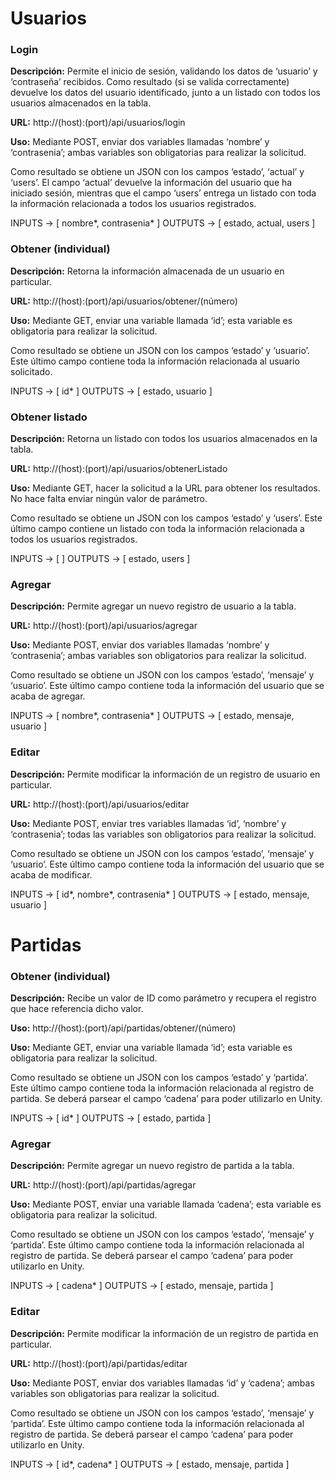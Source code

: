 # Usuarios

### Login

**Descripción:**
Permite el inicio de sesión, validando los datos de ‘usuario’ y ‘contraseña’ recibidos. Como resultado (si se valida correctamente) devuelve los datos del usuario identificado, junto a un listado con todos los usuarios almacenados en la tabla.

**URL:**
http://(host):(port)/api/usuarios/login

**Uso:**
Mediante POST, enviar dos variables llamadas ‘nombre’ y ‘contrasenia’; ambas variables son obligatorias para realizar la solicitud.

Como resultado se obtiene un JSON con los campos ‘estado’, ‘actual’ y ‘users’. El campo ‘actual’ devuelve la información del usuario que ha iniciado sesión, mientras que el campo ‘users’ entrega un listado con toda la información relacionada a todos los usuarios registrados.

INPUTS ->  [ nombre*, contrasenia* ]
OUTPUTS -> [ estado, actual, users ]
 
### Obtener (individual)
 
**Descripción:**
Retorna la información almacenada de un usuario en particular.
 
**URL:**
http://(host):(port)/api/usuarios/obtener/(número)
 
**Uso:**
Mediante GET, enviar una variable llamada ‘id’; esta variable es obligatoria para realizar la solicitud.
 
Como resultado se obtiene un JSON con los campos ‘estado’ y ‘usuario’. Este último campo contiene toda la información relacionada al usuario solicitado.
 
INPUTS ->  [ id* ]
OUTPUTS -> [ estado, usuario ]
 
### Obtener listado
 
**Descripción:**
Retorna un listado con todos los usuarios almacenados en la tabla.
 
**URL:**
http://(host):(port)/api/usuarios/obtenerListado
 
**Uso:**
Mediante GET, hacer la solicitud a la URL para obtener los resultados. No hace falta enviar ningún valor de parámetro.
 
Como resultado se obtiene un JSON con los campos ‘estado’ y ‘users’. Este último campo contiene un listado con toda la información relacionada a todos los usuarios registrados.
 
INPUTS ->  [ ]
OUTPUTS -> [ estado, users ]
 
### Agregar
 
**Descripción:**
Permite agregar un nuevo registro de usuario a la tabla.
 
**URL:**
http://(host):(port)/api/usuarios/agregar
 
**Uso:**
Mediante POST, enviar dos variables llamadas ‘nombre’ y ‘contrasenia’; ambas variables son obligatorios para realizar la solicitud.
 
Como resultado se obtiene un JSON con los campos ‘estado’, ‘mensaje’ y ‘usuario’. Este último campo contiene toda la información del usuario que se acaba de agregar.
 
INPUTS ->  [ nombre*, contrasenia* ]
OUTPUTS -> [ estado, mensaje, usuario ]
 
### Editar
 
**Descripción:**
Permite modificar la información de un registro de usuario en particular.
 
**URL:**
http://(host):(port)/api/usuarios/editar
 
**Uso:**
Mediante POST, enviar tres variables llamadas ‘id’, ‘nombre’ y ‘contrasenia’; todas las variables son obligatorios para realizar la solicitud.
 
Como resultado se obtiene un JSON con los campos ‘estado’, ‘mensaje’ y ‘usuario’. Este último campo contiene toda la información del usuario que se acaba de modificar.
 
INPUTS ->  [ id*, nombre*, contrasenia* ]
OUTPUTS -> [ estado, mensaje, usuario ]
 
# Partidas
 
### Obtener (individual)
 
**Descripción:**
Recibe un valor de ID como parámetro y recupera el registro que hace referencia dicho valor.
 
**Uso:**
http://(host):(port)/api/partidas/obtener/(número)
 
**Uso:**
Mediante GET, enviar una variable llamada ‘id’; esta variable es obligatoria para realizar la solicitud.
 
Como resultado se obtiene un JSON con los campos ‘estado’ y ‘partida’. Este último campo contiene toda la información relacionada al registro de partida. Se deberá parsear el campo ‘cadena’ para poder utilizarlo en Unity.
 
INPUTS ->  [ id* ]
OUTPUTS -> [ estado, partida ]
 
### Agregar
 
**Descripción:**
Permite agregar un nuevo registro de partida a la tabla.
 
**URL:**
http://(host):(port)/api/partidas/agregar
 
**Uso:**
Mediante POST, enviar una variable llamada ‘cadena’; esta variable es obligatoria para realizar la solicitud.
 
Como resultado se obtiene un JSON con los campos ‘estado’, ‘mensaje’ y ‘partida’. Este último campo contiene toda la información relacionada al registro de partida. Se deberá parsear el campo ‘cadena’ para poder utilizarlo en Unity.
 
INPUTS ->  [ cadena* ]
OUTPUTS -> [ estado, mensaje, partida ]
 
### Editar
 
**Descripción:**
Permite modificar la información de un registro de partida en particular.
 
**URL:**
http://(host):(port)/api/partidas/editar
 
**Uso:**
Mediante POST, enviar dos variables llamadas ‘id’ y ‘cadena’; ambas variables son obligatorias para realizar la solicitud.
 
Como resultado se obtiene un JSON con los campos ‘estado’, ‘mensaje’ y ‘partida’. Este último campo contiene toda la información relacionada al registro de partida. Se deberá parsear el campo ‘cadena’ para poder utilizarlo en Unity.
 
INPUTS ->  [ id*, cadena* ]
OUTPUTS -> [ estado, mensaje, partida ]
